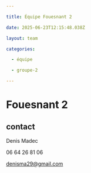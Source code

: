 ```yaml
---

title: Équipe Fouesnant 2

date: 2025-06-23T12:15:48.038Z

layout: team

categories:

  - équipe

  - groupe-2

---
```


# Fouesnant 2



## contact 

Denis Madec

06 64 26 81 06

denisma29@gmail.com

